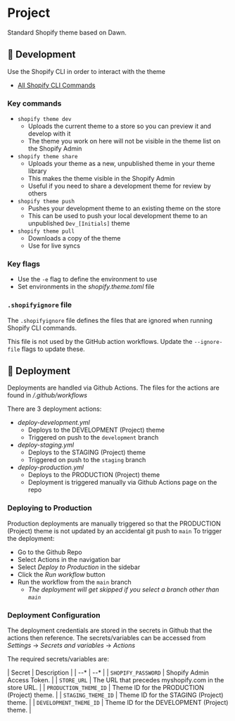 # Project
Standard Shopify theme based on Dawn.

## 🔧 Development

Use the Shopify CLI in order to interact with the theme
* [All Shopify CLI Commands](https://shopify.dev/docs/themes/tools/cli/commands)

### Key commands

* `shopify theme dev`
  * Uploads the current theme to a store so you can preview it and develop with it
  * The theme you work on here will not be visible in the theme list on the Shopify Admin
* `shopify theme share`
  * Uploads your theme as a new, unpublished theme in your theme library
  * This makes the theme visible in the Shopify Admin
  * Useful if you need to share a development theme for review by others
* `shopify theme push`
  * Pushes your development theme to an existing theme on the store
  * This can be used to push your local development theme to an unpublished `Dev_[Initials]` theme
* `shopify theme pull`
  * Downloads a copy of the theme
  * Use for live syncs

### Key flags

* Use the `-e` flag to define the environment to use
* Set environments in the _shopify.theme.toml_ file

### `.shopifyignore` file

The `.shopifyignore` file defines the files that are ignored when running Shopify CLI commands.

This file is not used by the GitHub action workflows. Update the `--ignore-file` flags to update these.

## 🚀 Deployment

Deployments are handled via Github Actions. The files for the actions are found in _/.github/workflows_

There are 3 deployment actions:
* _deploy-development.yml_
  * Deploys to the DEVELOPMENT (Project) theme
  * Triggered on push to the `development` branch
* _deploy-staging.yml_
  * Deploys to the STAGING (Project) theme
  * Triggered on push to the `staging` branch
* _deploy-production.yml_
  * Deploys to the PRODUCTION (Project) theme
  * Deployment is triggered manually via Github Actions page on the repo

### Deploying to Production

Production deployments are manually triggered so that the PRODUCTION (Project) theme is not updated by an accidental git push to `main`
To trigger the deployment:
* Go to the Github Repo
* Select Actions in the navigation bar
* Select _Deploy to Production_ in the sidebar
* Click the _Run workflow_ button
* Run the workflow from the `main` branch
  * _The deployment will get skipped if you select a branch other than `main`_

### Deployment Configuration

The deployment credentials are stored in the secrets in Github that the actions then reference. The secrets/variables can be accessed from _Settings_ -> _Secrets and variables_ -> _Actions_

The required secrets/variables are:

| Secret | Description |
| --* | --* |
| `SHOPIFY_PASSWORD` | Shopify Admin Access Token. |
| `STORE_URL` | The URL that precedes myshopify.com in the store URL. |
| `PRODUCTION_THEME_ID` | Theme ID for the PRODUCTION (Project) theme. |
| `STAGING_THEME_ID` | Theme ID for the STAGING (Project) theme. |
| `DEVELOPMENT_THEME_ID` | Theme ID for the DEVELOPMENT (Project) theme. |
